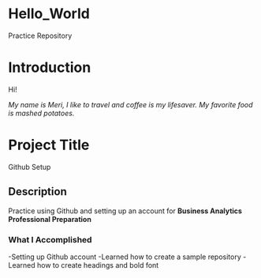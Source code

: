 # Hello_World
Practice Repository

# Introduction
Hi!

*My name is Meri, I like to travel and coffee is my lifesaver.*
*My favorite food is mashed potatoes.*

# Project Title
Github Setup

## Description
Practice using Github and setting up an account for **Business Analytics Professional Preparation**

### What I Accomplished
-Setting up Github account
-Learned how to create a sample repository
-Learned how to create headings and bold font
